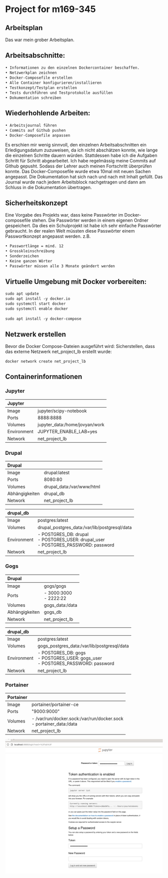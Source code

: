 # Project for m169-345

## Arbeitsplan
Das war mein grober Arbeitsplan.

## Arbeitsabschnitte:
	• Informationen zu den einzelnen Dockercontainer beschaffen.
	• Netzwerkplan zeichnen
	• Docker-Composefile erstellen
	• Alle Container konfigurieren/installieren
	• Testkonzept/Testplan erstellen
	• Tests durchführen und Testprotokolle ausfüllen
	• Dokumentation schreiben

## Wiederhohlende Arbeiten:
	• Arbeitsjournal führen
	• Commits auf Github pushen
	• Docker-Composefile anpassen

Es erschien mir wenig sinnvoll, den einzelnen Arbeitsabschnitten ein Erledigungsdatum zuzuweisen, da ich nicht abschätzen konnte, wie lange die einzelnen Schritte dauern würden. Stattdessen habe ich die Aufgaben Schritt für Schritt abgearbeitet.
Ich habe regelmässig meine Commits auf Github gepusht. Sodass der Lehrer auch meinen Fortschritt überprüfen konnte. Das Docker-Composefile wurde etwa 10mal mit neuen Sachen angepasst. Die Dokumentation hat sich nach und nach mit Inhalt gefüllt. Das Journal wurde nach jedem Arbeitsblock nachgetragen und dann am Schluss in die Dokumentation übertragen.

## Sicherheitskonzept
Eine Vorgabe des Projekts war, dass keine Passwörter im Docker-composefile stehen. Die Passwörter werden in einem eigenen Ordner gespeichert. Da dies ein Schulprojekt ist habe ich sehr einfache Passwörter gebraucht. In der realen Welt müssten diese Passwörter einem Passwortkonzept angepasst werden.
z.B.<br>

	• Passwortlänge = mind. 12
	• Grosskleinschreibung
	• Sonderzeichen
	• Keine ganzen Wörter
	• Passwörter müssen alle 3 Monate geändert werden


## Virtuelle Umgebung mit Docker vorbereiten:

	sudo apt update
	sudo apt install -y docker.io
	sudo systemctl start docker
	sudo systemctl enable docker

	sudo apt install -y docker-compose

## Netzwerk erstellen
Bevor die Docker Compose-Dateien ausgeführt wird: Sicherstellen, dass das externe Netzwerk net_project_lb erstellt wurde:

	docker network create net_project_lb
	
## Containerinformationen

### Jupyter
|Jupyter| |
|:------------- |:--------------- |
|Image |jupyter/scipy-notebook|
|Ports| 8888:8888|
|Volumes| jupyter_data:/home/jovyan/work|
|Environment| JUPYTER_ENABLE_LAB=yes|
|Network| net_project_lb |

### Drupal
|Drupal| |
|:------------- |:--------------- |
|Image |drupal:latest|
|Ports| 8080:80|
|Volumes| drupal_data:/var/www/html|
|Abhängigkeiten| drupal_db|
|Network| net_project_lb |

|drupal_db| |
|:------------- |:--------------- |
|Image |postgres:latest|
|Volumes| drupal_postgres_data:/var/lib/postgresql/data |
|Environment|- POSTGRES_DB: drupal <br> - POSTGRES_USER: drupal_user <br> - POSTGRES_PASSWORD: password|
|Network| net_project_lb |

### Gogs
|Drupal| |
|:------------- |:--------------- |
|Image |gogs/gogs|
|Ports| - 3000:3000 <br> - 2222:22|
|Volumes| gogs_data:/data|
|Abhängigkeiten| gogs_db|
|Network| net_project_lb |

|drupal_db| |
|:------------- |:--------------- |
|Image |postgres:latest|
|Volumes| gogs_postgres_data:/var/lib/postgresql/data |
|Environment|- POSTGRES_DB: gogs <br> - POSTGRES_USER: gogs_user <br> - POSTGRES_PASSWORD: password|
|Network| net_project_lb |

### Portainer

|Portainer | |
|:------------- |:--------------- |
|Image |portainer/portainer-ce |
|Ports| "9000:9000" |
|Volumes| - /var/run/docker.sock:/var/run/docker.sock <br> - portainer_data:/data |
|Network| net_project_lb |



![](/pictures/jupyter%20landing%20page.png "Image")

